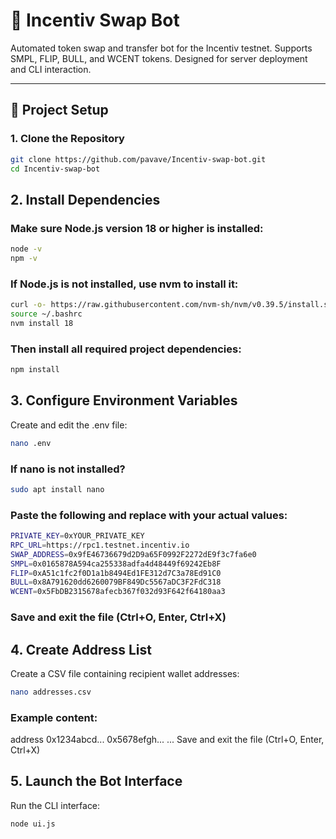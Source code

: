 # 🦾 Incentiv Swap Bot

Automated token swap and transfer bot for the Incentiv testnet. Supports SMPL, FLIP, BULL, and WCENT tokens. Designed for server deployment and CLI interaction.

---

## 📁 Project Setup

### 1. Clone the Repository

```bash
git clone https://github.com/pavave/Incentiv-swap-bot.git
cd Incentiv-swap-bot

```

## 2. Install Dependencies
### Make sure Node.js version 18 or higher is installed:

```bash
node -v
npm -v

```

### If Node.js is not installed, use nvm to install it:

```bash
curl -o- https://raw.githubusercontent.com/nvm-sh/nvm/v0.39.5/install.sh | bash
source ~/.bashrc
nvm install 18

```

### Then install all required project dependencies:

```bash
npm install

```

## 3. Configure Environment Variables
Create and edit the .env file:

```bash
nano .env

```

### If nano is not installed?

```bash
sudo apt install nano

```

### Paste the following and replace with your actual values:

```bash
PRIVATE_KEY=0xYOUR_PRIVATE_KEY
RPC_URL=https://rpc1.testnet.incentiv.io
SWAP_ADDRESS=0x9fE46736679d2D9a65F0992F2272dE9f3c7fa6e0
SMPL=0x0165878A594ca255338adfa4d48449f69242Eb8F
FLIP=0xA51c1fc2f0D1a1b8494Ed1FE312d7C3a78Ed91C0
BULL=0x8A791620dd6260079BF849Dc5567aDC3F2FdC318
WCENT=0x5FbDB2315678afecb367f032d93F642f64180aa3

```

### Save and exit the file (Ctrl+O, Enter, Ctrl+X)

## 4. Create Address List
Create a CSV file containing recipient wallet addresses:

```bash
nano addresses.csv

```

### Example content:
address
0x1234abcd...
0x5678efgh...
...
Save and exit the file (Ctrl+O, Enter, Ctrl+X)

## 5. Launch the Bot Interface
Run the CLI interface:

```bash
node ui.js

```


